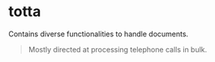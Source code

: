 # totta
Contains diverse functionalities to handle documents.
> Mostly directed at processing telephone calls in bulk.
